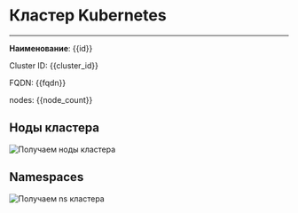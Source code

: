 # Кластер Kubernetes
***  
**Наименование**: {{id}}

Cluster ID: {{cluster_id}} 

FQDN: {{fqdn}}

nodes: {{node_count}}

## Ноды кластера
![Получаем ноды кластера](@entity/seaf.ta.services.k8s/rx_cluster_nodes?id={{cluster_id}})

## Namespaces
![Получаем ns кластера](@entity/seaf.ta.services.k8s/rx_cluster_namespaces?id={{cluster_id}})




